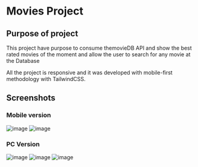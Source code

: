<h1>Movies Project</h1>

<h2>Purpose of project</h2>
<p>This project have purpose to consume themovieDB API and show the best rated movies of the moment and allow the user to search for any movie at the Database</p>
<p>All the project is responsive and it was developed with mobile-first methodology with TailwindCSS.</p>

<h2>Screenshots</h2>
<h3>Mobile version</h3>

![image](https://user-images.githubusercontent.com/77880134/218167827-eb9a0aa1-5b29-42bc-be15-e717695d4364.png)
![image](https://user-images.githubusercontent.com/77880134/218167902-a6bea368-67cc-447c-98fe-e4dc1b5d541c.png)


<h3>PC Version</h3>

![image](https://user-images.githubusercontent.com/77880134/218168051-41981a86-c297-4fb8-9073-193a4d4beb4c.png)
![image](https://user-images.githubusercontent.com/77880134/218168120-4bfef377-f5a3-4df8-8c84-377687bf82a2.png)
![image](https://user-images.githubusercontent.com/77880134/218168278-f4707ba4-bf16-4f2b-b252-8e67520538c3.png)
